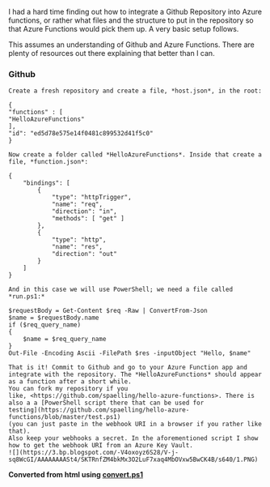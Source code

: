 ﻿I had a hard time finding out how to integrate a Github Repository into
Azure functions, or rather what files and the structure to put in the
repository so that Azure Functions would pick them up. A very basic
setup follows.

This assumes an understanding of Github and Azure Functions. There are
plenty of resources out there explaining that better than I can.
### Github
```
Create a fresh repository and create a file, *host.json*, in the root:
```
```
{
"functions" : [
"HelloAzureFunctions"
],
"id": "ed5d78e575e14f0481c899532d41f5c0"
}
```
```
Now create a folder called *HelloAzureFunctions*. Inside that create a
file, *function.json*:
```
    {
        "bindings": [
            {
                "type": "httpTrigger",
                "name": "req",
                "direction": "in",
                "methods": [ "get" ]
            },
            {
                "type": "http",
                "name": "res",
                "direction": "out"
            }
        ]
    }
```
And in this case we will use PowerShell; we need a file called
*run.ps1:*
```
    $requestBody = Get-Content $req -Raw | ConvertFrom-Json
    $name = $requestBody.name
    if ($req_query_name) 
    {
        $name = $req_query_name 
    }
    Out-File -Encoding Ascii -FilePath $res -inputObject "Hello, $name"
```
That is it! Commit to Github and go to your Azure Function app and
integrate with the repository. The *HelloAzureFunctions* should appear
as a function after a short while.
You can fork my repository if you
like, <https://github.com/spaelling/hello-azure-functions>. There is
also a a [PowerShell script there that can be used for
testing](https://github.com/spaelling/hello-azure-functions/blob/master/test.ps1)
(you can just paste in the webhook URI in a browser if you rather like
that).
Also keep your webhooks a secret. In the aforementioned script I show
how to get the webhook URI from an Azure Key Vault.
![](https://3.bp.blogspot.com/-V4oxoyz6S28/V-j-sq8WcGI/AAAAAAAASt4/SKTRnfZM4bkMx3O2LuF7xaq4MbOVxw5BwCK4B/s640/1.PNG)
```

**Converted from html using [convert.ps1](https://github.com/spaelling/Blog/blob/master/convert.ps1)**

